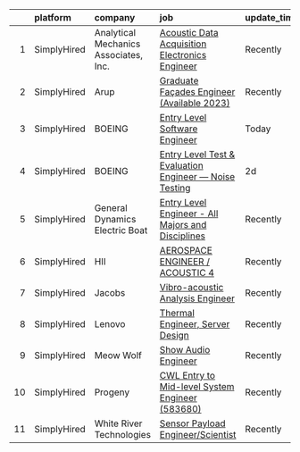 

|    | platform    | company                               | job                                                                                                                                                                  | update_time   | location                 |
|---:|:------------|:--------------------------------------|:---------------------------------------------------------------------------------------------------------------------------------------------------------------------|:--------------|:-------------------------|
|  1 | SimplyHired | Analytical Mechanics Associates, Inc. | [Acoustic Data Acquisition Electronics Engineer](https://www.simplyhired.com/job/yFS87_BwNWin8AD2xPCeruzVc4US-gJhMKu6zmkSyHk_BR6UQYmz1A?q=acoustic+engineer)         | Recently      | Hampton, VA              |
|  2 | SimplyHired | Arup                                  | [Graduate Façades Engineer (Available 2023)](https://www.simplyhired.com/job/kfrqxaTVxTeW4Na7Ie0Hk7DuprU1VUSyJkvc6yYTE660cDyboHi6MQ?q=acoustic+engineer)             | Recently      | New York, NY +1 location |
|  3 | SimplyHired | BOEING                                | [Entry Level Software Engineer](https://www.simplyhired.com/job/RAwOrvkq_yJoY7SijwtMGBmNcmp248At8jobzffEYBk8lRBT4ssnZA?q=acoustic+engineer)                          | Today         | Seattle, WA              |
|  4 | SimplyHired | BOEING                                | [Entry Level Test & Evaluation Engineer — Noise Testing](https://www.simplyhired.com/job/iodv_WV5gyYXKOg_dKkGmyeKle_Loc6H7-kFb8ql6AU9ev2CBNqSmA?q=acoustic+engineer) | 2d            | Tukwila, WA              |
|  5 | SimplyHired | General Dynamics Electric Boat        | [Entry Level Engineer - All Majors and Disciplines](https://www.simplyhired.com/job/mZBpEuDp-XRP-65DxhFyFP0qHkdFsGb7sqOExAwDeLVsiPN4Mp1NXg?q=acoustic+engineer)      | Recently      | Groton, CT               |
|  6 | SimplyHired | HII                                   | [AEROSPACE ENGINEER / ACOUSTIC 4](https://www.simplyhired.com/job/cWgzE7fKt2gQzN0v9_mzenN_whM88wqp_MAA1PmUpWgo8nUwQp78gg?q=acoustic+engineer)                        | Recently      | Newport News, VA         |
|  7 | SimplyHired | Jacobs                                | [Vibro-acoustic Analysis Engineer](https://www.simplyhired.com/job/7t80OaNGX4mJ108n-4ZD3bysXGDJp-EoNcfgVRxtVXJKp6HIBQTGoQ?q=acoustic+engineer)                       | Recently      | Houston, TX              |
|  8 | SimplyHired | Lenovo                                | [Thermal Engineer, Server Design](https://www.simplyhired.com/job/dUlJRsGfXbD3YsCKv-eKhAESFCU-Hi6kF_7ms8FQOZ1kaY2-USq78g?q=acoustic+engineer)                        | Recently      | Morrisville, NC          |
|  9 | SimplyHired | Meow Wolf                             | [Show Audio Engineer](https://www.simplyhired.com/job/R7Tc5bsdsYuO1KU3g8_vBJOutQ1_0Clb2C9qjswccZXSiIhB-f-LCQ?q=acoustic+engineer)                                    | Recently      | Santa Fe, NM             |
| 10 | SimplyHired | Progeny                               | [CWL Entry to Mid-level System Engineer (583680)](https://www.simplyhired.com/job/wRgyV4Ks2727DEvbdmKkNDjxH8RoCqrw6aVz7XNdZ_XomHk6WwBBbQ?q=acoustic+engineer)        | Recently      | Manassas, VA             |
| 11 | SimplyHired | White River Technologies              | [Sensor Payload Engineer/Scientist](https://www.simplyhired.com/job/4T2WWL1R3-2mwMVAOc7-hYTDxV0gbymuaiFqt4W9HM7D3i2rQ2HHBg?q=acoustic+engineer)                      | Recently      | Lebanon, NH              |